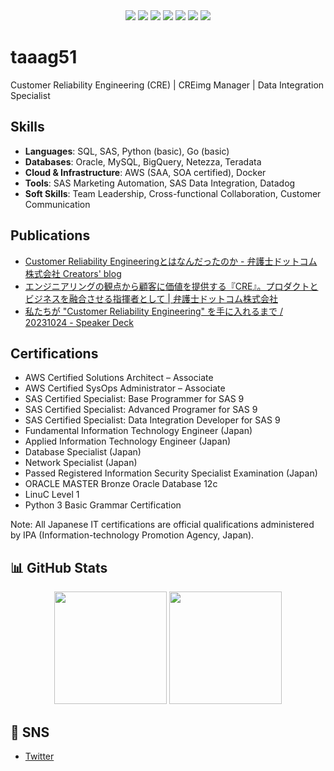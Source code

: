 <div align="center">
  <img src="https://img.shields.io/badge/-Oracle-F80000?style=flat&logo=Oracle&logoColor=white" />
  <img src="https://img.shields.io/badge/-SAS-1E90FF?style=flat&logo=SAS&logoColor=white" />
  <img src="https://img.shields.io/badge/-AWS-232F3E?style=flat&logo=Amazon-AWS&logoColor=white" />
  <img src="https://img.shields.io/badge/-MySQL-4479A1?style=flat&logo=MySQL&logoColor=white" />
  <img src="https://img.shields.io/badge/-Python-3776AB?style=flat&logo=Python&logoColor=white" />
  <img src="https://img.shields.io/badge/-Go-00ADD8?style=flat&logo=Go&logoColor=white" />
  <img src="https://img.shields.io/badge/-Docker-2496ED?style=flat&logo=Docker&logoColor=white" />
</div>

# taaag51
Customer Reliability Engineering (CRE) | CREimg Manager | Data Integration Specialist


## Skills

- **Languages**: SQL, SAS, Python (basic), Go (basic)
- **Databases**: Oracle, MySQL, BigQuery, Netezza, Teradata
- **Cloud & Infrastructure**: AWS (SAA, SOA certified), Docker
- **Tools**: SAS Marketing Automation, SAS Data Integration, Datadog
- **Soft Skills**: Team Leadership, Cross-functional Collaboration, Customer Communication

## Publications

- [Customer Reliability Engineeringとはなんだったのか - 弁護士ドットコム株式会社 Creators' blog](https://creators.bengo4.com/entry/2023/12/09/000000)
- [エンジニアリングの観点から顧客に価値を提供する『CRE』。プロダクトとビジネスを融合させる指揮者として | 弁護士ドットコム株式会社](https://www.wantedly.com/companies/bengo4/post_articles/347909)
- [私たちが "Customer Reliability Engineering" を手に入れるまで / 20231024 - Speaker Deck](https://speakerdeck.com/bengo4com/20231024)

## Certifications

- AWS Certified Solutions Architect – Associate
- AWS Certified SysOps Administrator – Associate
- SAS Certified Specialist: Base Programmer for SAS 9
- SAS Certified Specialist: Advanced Programer for SAS 9
- SAS Certified Specialist: Data Integration Developer for SAS 9
- Fundamental Information Technology Engineer (Japan)
- Applied Information Technology Engineer (Japan)
- Database Specialist (Japan)
- Network Specialist (Japan)
- Passed Registered Information Security Specialist Examination (Japan)
- ORACLE MASTER Bronze Oracle Database 12c
- LinuC Level 1
- Python 3 Basic Grammar Certification

Note: All Japanese IT certifications are official qualifications administered by IPA (Information-technology Promotion Agency, Japan).

## 📊 GitHub Stats

<div align="center">
  <img height="180em" src="https://github-readme-stats.vercel.app/api?username=taaag51&show_icons=true&theme=dark&include_all_commits=true&count_private=true"/>
  <img height="180em" src="https://github-readme-stats.vercel.app/api/top-langs/?username=taaag51&layout=compact&langs_count=7&theme=dark"/>
</div>

## 🦆 SNS

- [Twitter](https://x.com/taaag51)
